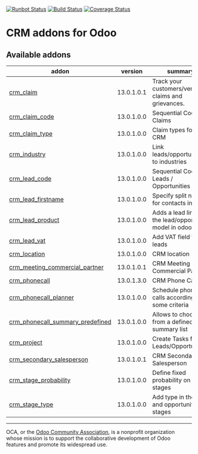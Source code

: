 [![Runbot Status](https://runbot.odoo-community.org/runbot/badge/flat/111/13.0.svg)](https://runbot.odoo-community.org/runbot/repo/github-com-oca-crm-111)
[![Build Status](https://travis-ci.org/OCA/crm.svg?branch=13.0)](https://travis-ci.org/OCA/crm)
[![Coverage Status](https://codecov.io/gh/OCA/crm/branch/13.0/graphs/badge.svg)](https://codecov.io/gh/OCA/crm/branch/13.0)

CRM addons for Odoo
===================

<!-- prettier-ignore-start -->
[//]: # (addons)

Available addons
----------------
addon | version | summary
--- | --- | ---
[crm_claim](crm_claim/) | 13.0.1.0.1 | Track your customers/vendors claims and grievances.
[crm_claim_code](crm_claim_code/) | 13.0.1.0.0 | Sequential Code for Claims
[crm_claim_type](crm_claim_type/) | 13.0.1.0.0 | Claim types for CRM
[crm_industry](crm_industry/) | 13.0.1.0.0 | Link leads/opportunities to industries
[crm_lead_code](crm_lead_code/) | 13.0.1.0.0 | Sequential Code for Leads / Opportunities
[crm_lead_firstname](crm_lead_firstname/) | 13.0.1.0.0 | Specify split names for contacts in leads
[crm_lead_product](crm_lead_product/) | 13.0.1.0.0 | Adds a lead line in the lead/opportunity model in odoo
[crm_lead_vat](crm_lead_vat/) | 13.0.1.0.0 | Add VAT field to leads
[crm_location](crm_location/) | 13.0.1.0.0 | CRM location
[crm_meeting_commercial_partner](crm_meeting_commercial_partner/) | 13.0.1.0.1 | CRM Meeting Commercial Partner
[crm_phonecall](crm_phonecall/) | 13.0.1.3.0 | CRM Phone Calls
[crm_phonecall_planner](crm_phonecall_planner/) | 13.0.1.0.0 | Schedule phone calls according to some criteria
[crm_phonecall_summary_predefined](crm_phonecall_summary_predefined/) | 13.0.1.0.0 | Allows to choose from a defined summary list
[crm_project](crm_project/) | 13.0.1.0.0 | Create Tasks from Leads/Opportunities
[crm_secondary_salesperson](crm_secondary_salesperson/) | 13.0.1.0.1 | CRM Secondary Salesperson
[crm_stage_probability](crm_stage_probability/) | 13.0.1.0.0 | Define fixed probability on the stages
[crm_stage_type](crm_stage_type/) | 13.0.1.0.0 | Add type in the lead and opportunity stages

[//]: # (end addons)
<!-- prettier-ignore-end -->

----

OCA, or the [Odoo Community Association](http://odoo-community.org/), is a nonprofit organization whose
mission is to support the collaborative development of Odoo features and
promote its widespread use.
